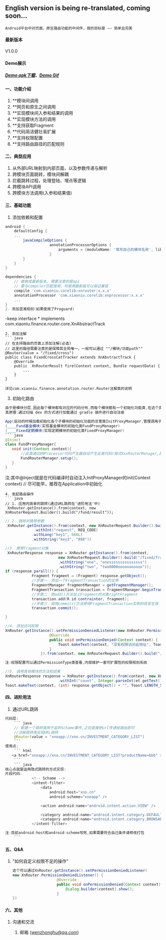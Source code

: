 ## English version is being re-translated, coming soon...

```
Android平台中对页面、原生路由功能的中间件，我的目标是 —— 简单且完美
```
#### 最新版本
V1.0.0

#### Demo展示

##### [Demo apk下载](https://github.com/wenzhonghu/MyRouter/tree/master/demo/myrouter-1.0.0.apk)、[Demo Gif](https://github.com/wenzhonghu/MyRouter/tree/master/demo/router.gif)

#### 一、功能介绍
1. **模块间调用
2. **网页和原生之间调用
3. **实现模块间入参和结果的调用
4. **实现模块方法的调用
5. **支持获取Fragment
6. **代码简洁健壮易扩展
8. **支持权限配置
9. **支持路由路径的匹配规则

#### 二、典型应用
1. 从外部URL映射到内部页面，以及参数传递与解析
2. 跨模块页面跳转，模块间解耦
3. 拦截跳转过程，处理登陆、埋点等逻辑
4. 跨模块API调用
5. 跨模块方法调用(入参和结果值)

#### 三、基础功能
1. 添加依赖和配置
``` gradle
android {
    defaultConfig {
	...
	    javaCompileOptions {
                    annotationProcessorOptions {
                        arguments = [moduleName: '填写自己的模块名称', libPackageName: project.readPackage()]
                    }
        }
    }
}

dependencies {
    // 替换成最新版本, 需要注意的是api
    // 要与compiler匹配使用，均使用最新版可以保证兼容
    compile 'com.xiaoniu.corelib:xnrouter:x.x.x'
    annotationProcessor 'com.xiaoniu.corelib:xnprocessor:x.x.x'
    ...
}
2. 添加混淆规则(如果使用了Proguard)
``` 
-keep interface * implements com.xiaoniu.finance.router.core.XnAbstractTrack
```
2. 添加注解
``` java
// 在支持路由的页面上添加注解(必选)
// 这里的路径需要注意的是保障其全局唯一，一般可以通过 ""/模块/功能path""
@Router(value = "/fixed/cross")
public class FixedCrossCatTracker extends XnAbstractTrack {
    @Override
    public  XnRouterResult fire(Context context, Bundle requestData) {
        ...
    }
}

详见com.xiaoniu.finance.annotation.router.Router注解类的说明

```
3. 初始化路由
``` java
由于是模块分层,因此每个模块都有对应的代码分布,而每个模块都有一个初始化功能类,在这个类的初始化过程添加进去.
其原理:通过扫描 dex 的方式进行加载通过 gradle 插件进行自动注册

App(启动的时候加载初始化各个子模块的初始化功能的总管类InitProxyManager,管理调用子模块的初始化XxxxProxyManager)
|____Fund基金模块(实现基金模块的初始化类FundProxyManager)
|____Fixed定期模块(实现定期模块的初始化类FixedProxyManager)
``` java
@Inject
class FundProxyManager{
   void init(Context context){
       //此类通过XNProcessor代码产生器自动产生此类代码(格式XxxRouterManager,其中Xxx就是gradle配置moduleName参数时)
       FundRouterManager.setup();
   }
}
```
注:其中@Inject就是在代码编译时自动注入InitProxyManager的init(Context context) // 尽可能早，推荐在Application中初始化
```
4. 发起路由操作
``` java
// 1. 应用内简单的跳转(通过URL跳转在'进阶用法'中)
 XnRouter.getInstance().from(context, new XnRouterRequest.Builder().build("/fund/result"));
```
``` java
// 2. 跳转并携带参数
 XnRouter.getInstance().from(context, new XnRouterRequest.Builder().build("/fund/result2")
             .withInt("request", REQ_CODE)
			.withLong("key1", 666L)
			.withString("key3", "888"))
```
``` java
//3. 携带fragment对象
 XnRouterResponse response = XnRouter.getInstance().from(context,
                        new XnRouterRequest.Builder().build("/fixed/fragment")
                        .withString("one", "onesssssssssssssss")
                        .withString("two", "two0000ooooooooooo"));
if (response.parall()) {
            Fragment fragment = (Fragment) response.getObject();
            //步骤一：添加一个FragmentTransaction的实例
            FragmentManager fragmentManager = getFragmentManager();
            FragmentTransaction transaction = fragmentManager.beginTransaction();
            //步骤二：用add()方法加上Fragment的对象rightFragment
            transaction.add(R.id.contrainter, fragment);
            //步骤三：调用commit()方法使得FragmentTransaction实例的改变生效
            transaction.commit();

}
```
``` java
//4. 添加访问权限
XnRouter.getInstance().setPermissionDeniedListener(new XnRouter.PermissionDeniedListener() {
                    @Override
                    public void onPermissionDenied(Context context) {
                        Toast.makeText(context, "没有权限访问此地址", Toast.LENGTH_SHORT).show();
                    }
                }).from(context, new XnRouterRequest.Builder().build("/fix/home").permission(PermissionType.ACTIVITY.getPermission()));

注:权限配置可以通过PermissionType类查看,内部维护一套可扩展性的权限规则系统
```
``` java
//5. 调用其他模块的方法和结果
XnRouterResponse response = XnRouter.getInstance().from(context, new XnRouterRequest.Builder().build("/fixed/sum")
                        .withInt("count", Integer.parseInt(et.getText().toString()));
Toast.makeText(context, (int) response.getObject() + "", Toast.LENGTH_SHORT).show();

```

#### 四、进阶用法
1. 通过URL跳转
``` java
代码层:
    ``` java
    // 新建一个跳转类用于监听Schame事件,之后直接把url传递给路由即可
    //注解跳转类实现URL跳转
    @Router(value = "xnoapp://xno.cn/INVESTMENT_CATEGORY_LIST")
    ```
使用点:
    ``` html
   <a href="xnoapp://xno.cn/INVESTMENT_CATEGORY_LIST?productName=bbb" >地址跳转原生界面</a>
    ```
    ``` java
核心点就是运用隐式跳转的方式实现:
片段代码:
            <!-- Schame -->
            <intent-filter>
                <data
                    android:host="xno.cn"
                    android:scheme="xnoapp" />

                <action android:name="android.intent.action.VIEW" />

                <category android:name="android.intent.category.DEFAULT" />
                <category android:name="android.intent.category.BROWSABLE" />
            </intent-filter>

注:目前android:host和android:scheme写死,如果需要符合自己条件请修改打包
    ```
```

#### 五、Q&A
1. "如何自定义权限不足的操作"
    ``` java
    这个可以通过XnRouter.getInstance().setPermissionDeniedListener(
    new XnRouter.PermissionDeniedListener() {
                        @Override
                        public void onPermissionDenied(Context context) {
                            Dialog.builder(context).show();
                        }
    })
    ```
#### 六、其他

1. 沟通和交流

    1. 邮箱 (wenzhonghu@qq.com)